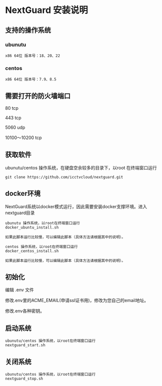 # NextGuard 安装说明

## 支持的操作系统

### ubunutu 
	
	x86 64位 版本号：18、20、22
	
### centos

	x86 64位 版本号：7.9、8.5
	
## 需要打开的防火墙端口

80 tcp

443 tcp

5060 udp

10100～10200 tcp

## 获取软件

ubunutu/centos 操作系统，在硬盘空余较多的目录下，以root	在终端窗口运行
 	
 	git clone https://github.com/icctvcloud/nextguard.git

## docker环境
NextGuard系统以docker模式运行，因此需要安装docker支撑环境。进入nextguard目录

	ubunutu 操作系统，以root在终端窗口运行
	docker_ubuntu_install.sh
	
	如果此脚本运行比较慢，可以编辑此脚本（具体方法请根据其中的说明）。
	
	centos 操作系统，以root在终端窗口运行
	docker_centos_install.sh
	
	如果此脚本运行比较慢，可以编辑此脚本（具体方法请根据其中的说明）。

## 初始化

编辑 .env 文件

修改.env里的ACME_EMAIL(申请ssl证书用)，修改为您自己的email地址。

修改.env各种密钥。

## 启动系统
	ubunutu/centos 操作系统，以root在终端窗口运行
	nextguard_start.sh
	
## 关闭系统
	ubunutu/centos 操作系统，以root在终端窗口运行
	nextguard_stop.sh

